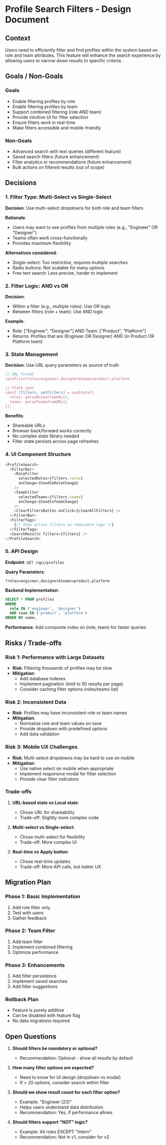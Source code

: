 # Profile Search Filters - Design Document

## Context

Users need to efficiently filter and find profiles within the system based on role and team attributes. This feature will enhance the search experience by allowing users to narrow down results to specific criteria.

## Goals / Non-Goals

### Goals
- Enable filtering profiles by role
- Enable filtering profiles by team
- Support combined filtering (role AND team)
- Provide intuitive UI for filter selection
- Ensure filters work in real-time
- Make filters accessible and mobile-friendly

### Non-Goals
- Advanced search with text queries (different feature)
- Saved search filters (future enhancement)
- Filter analytics or recommendations (future enhancement)
- Bulk actions on filtered results (out of scope)

## Decisions

### 1. Filter Type: Multi-Select vs Single-Select

**Decision**: Use multi-select dropdowns for both role and team filters

**Rationale**:
- Users may want to see profiles from multiple roles (e.g., "Engineer" OR "Designer")
- Teams often work cross-functionally
- Provides maximum flexibility

**Alternatives considered**:
- Single-select: Too restrictive, requires multiple searches
- Radio buttons: Not scalable for many options
- Free text search: Less precise, harder to implement

### 2. Filter Logic: AND vs OR

**Decision**: 
- Within a filter (e.g., multiple roles): Use OR logic
- Between filters (role + team): Use AND logic

**Example**:
- Role: ["Engineer", "Designer"] AND Team: ["Product", "Platform"]
- Returns: Profiles that are (Engineer OR Designer) AND (in Product OR Platform team)

### 3. State Management

**Decision**: Use URL query parameters as source of truth

```typescript
// URL format
/profiles?roles=engineer,designer&teams=product,platform

// State sync
const [filters, setFilters] = useState({
  roles: parseRolesFromURL(),
  teams: parseTeamsFromURL()
});
```

**Benefits**:
- Shareable URLs
- Browser back/forward works correctly
- No complex state library needed
- Filter state persists across page refreshes

### 4. UI Component Structure

```typescript
<ProfileSearch>
  <FilterBar>
    <RoleFilter 
      selectedRoles={filters.roles}
      onChange={handleRoleChange}
    />
    <TeamFilter 
      selectedTeams={filters.teams}
      onChange={handleTeamChange}
    />
    <ClearFiltersButton onClick={clearAllFilters} />
  </FilterBar>
  <FilterTags>
    {/* Show active filters as removable tags */}
  </FilterTags>
  <SearchResults filters={filters} />
</ProfileSearch>
```

### 5. API Design

**Endpoint**: `GET /api/profiles`

**Query Parameters**:
```
?roles=engineer,designer&teams=product,platform
```

**Backend Implementation**:
```sql
SELECT * FROM profiles 
WHERE 
  role IN ('engineer', 'designer')
  AND team IN ('product', 'platform')
ORDER BY name;
```

**Performance**: Add composite index on (role, team) for faster queries

## Risks / Trade-offs

### Risk 1: Performance with Large Datasets
- **Risk**: Filtering thousands of profiles may be slow
- **Mitigation**: 
  - Add database indexes
  - Implement pagination (limit to 50 results per page)
  - Consider caching filter options (roles/teams list)

### Risk 2: Inconsistent Data
- **Risk**: Profiles may have inconsistent role or team names
- **Mitigation**:
  - Normalize role and team values on save
  - Provide dropdown with predefined options
  - Add data validation

### Risk 3: Mobile UX Challenges
- **Risk**: Multi-select dropdowns may be hard to use on mobile
- **Mitigation**:
  - Use native select on mobile when appropriate
  - Implement responsive modal for filter selection
  - Provide clear filter indicators

### Trade-offs

1. **URL-based state vs Local state**: 
   - Chose URL for shareability
   - Trade-off: Slightly more complex code

2. **Multi-select vs Single-select**:
   - Chose multi-select for flexibility
   - Trade-off: More complex UI

3. **Real-time vs Apply button**:
   - Chose real-time updates
   - Trade-off: More API calls, but better UX

## Migration Plan

### Phase 1: Basic Implementation
1. Add role filter only
2. Test with users
3. Gather feedback

### Phase 2: Team Filter
1. Add team filter
2. Implement combined filtering
3. Optimize performance

### Phase 3: Enhancements
1. Add filter persistence
2. Implement saved searches
3. Add filter suggestions

### Rollback Plan
- Feature is purely additive
- Can be disabled with feature flag
- No data migrations required

## Open Questions

1. **Should filters be mandatory or optional?**
   - Recommendation: Optional - show all results by default

2. **How many filter options are expected?**
   - Need to know for UI design (dropdown vs modal)
   - If > 20 options, consider search within filter

3. **Should we show result count for each filter option?**
   - Example: "Engineer (23)" 
   - Helps users understand data distribution
   - Recommendation: Yes, if performance allows

4. **Should filters support "NOT" logic?**
   - Example: All roles EXCEPT "Intern"
   - Recommendation: Not in v1, consider for v2

